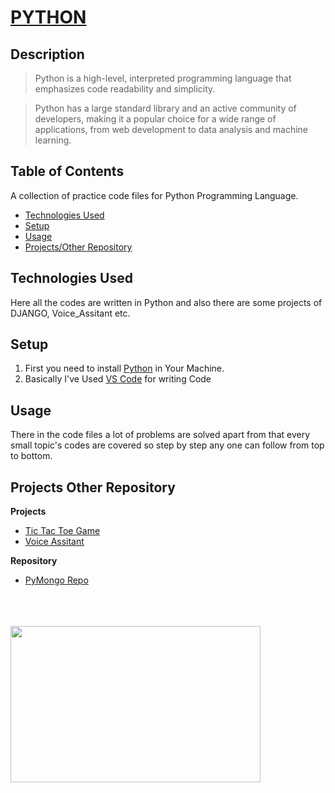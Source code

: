 # **[PYTHON](https://www.python.org/)**

## **Description**

> Python is a high-level, interpreted programming language that emphasizes code readability and simplicity.

> Python has a large standard library and an active community of developers, making it a popular choice for a wide range of applications, from web development to data analysis and machine learning.

## **Table of Contents**

A collection of practice code files for Python Programming Language.

- [Technologies Used](#technologies-used)
- [Setup](#setup)
- [Usage](#usage)
- [Projects/Other Repository](#projects-other-repository)

## **Technologies Used**

Here all the codes are written in Python and also there are some projects of DJANGO, Voice_Assitant etc.

## **Setup**

1. First you need to install [Python](https://www.python.org/) in Your Machine.
2. Basically I've Used [VS Code](https://code.visualstudio.com/) for writing Code

## **Usage**

There in the code files a lot of problems are solved apart from that every small topic's codes are covered so step by step any one can follow from top to bottom.

## **Projects Other Repository**

**Projects**

- [Tic Tac Toe Game](https://github.com/anirban-629/Tic_Tac_Toe_Python)
- [Voice Assitant](https://github.com/anirban-629/Python_Voice_Assistant)

**Repository**

- [PyMongo Repo](https://github.com/anirban-629/PyMongo-Repo)

<br>
<br>
<br>

<img src="https://thumbs.dreamstime.com/b/thank-you-message-person-using-laptop-computer-168457246.jpg" width="400" height="250">
